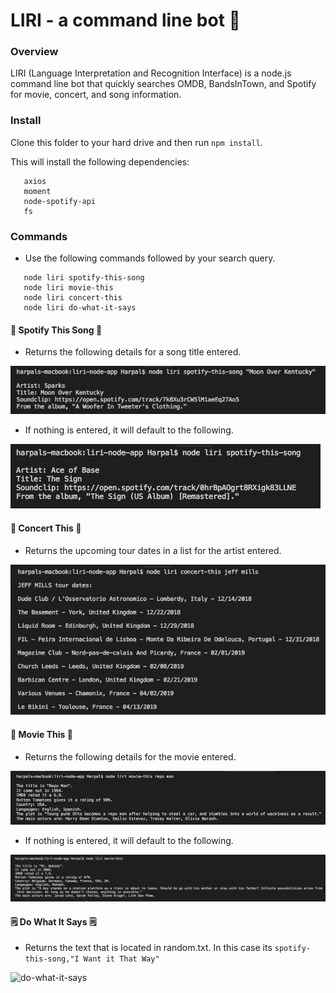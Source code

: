 # LIRI - a command line bot 🤖

### Overview 
LIRI (Language Interpretation and Recognition Interface) is a node.js command line bot that quickly searches OMDB, BandsInTown, and Spotify for movie, concert, and song information.

### Install
Clone this folder to your hard drive and then run 
```npm install```.

This will install the following dependencies:
```dotenv
   axios
   moment
   node-spotify-api
   fs
```


### Commands
* Use the following commands followed by your search query.
```
   node liri spotify-this-song 
   node liri movie-this 
   node liri concert-this 
   node liri do-what-it-says
```

#### 🎵 Spotify This Song 🎵
* Returns the following details for a song title entered.

![spotify-this-song](images/spotify-this-song.png)

* If nothing is entered, it will default to the following.

![spotify-this-song-default](images/spotify-this-song-default.png)

#### 🎺 Concert This 🎺
* Returns the upcoming tour dates in a list for the artist entered.

![concert-this](images/concert-this.png)

#### 🍿 Movie This 🍿
* Returns the following details for the movie entered.

![movie-this](images/movie-this.png)

* If nothing is entered, it will default to the following.

![movie-this-default](images/movie-this-default.png)

#### 🗒️ Do What It Says 🗒️
* Returns the text that is located in random.txt. In this case its 
```spotify-this-song,"I Want it That Way"```

![do-what-it-says](images/do-what-it-says.png)